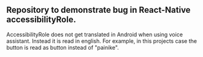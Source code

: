 ## Repository to demonstrate bug in React-Native accessibilityRole.

AccessibilityRole does not get translated in Android when using voice assistant. Instead it is read in english. For example, in this projects case the button is read as button instead of "painike".
